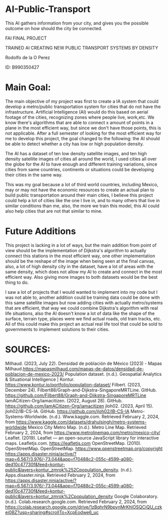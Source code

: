 # AI-Public-Transport
This AI gathers information from your city, and gives you the possible outcome on how should the city be connected.

 FAI FINAL PROJECT

TRAINED AI CREATING NEW PUBLIC TRANSPORT SYSTEMS BY DENSITY  

Rodolfo de la O Perez

ID: B990350427


# Main Goal: 

The main objective of my project was first to create a IA system that could develop a metro/public transportation system for cities that do not have the infrastructure. Artificial Intelligence (AI) would do this based on aerial footage of the cities, recognizing zones where people live, work,etc. We know there's algorithms that are able to connect x amount of points in a plane in the most efficient way, but since we don't have those points, this is not applicable. After a full semester of looking for the most efficient way for me to develop this project, the goal changed to the following: the AI should be able to detect whether a city has low or high population density. 


The AI has a dataset of ten low density satellite images, and ten high density satellite images of cities all around the world, I used cities all over the globe for the AI to have enough and different training variations, since cities from same countries, continents or situations could be developing their cities in the same way.

This was my goal because a lot of third world countries, including Mexico, may or may not have the economic resources to create an actual plan to build public transportation around their main cities, I believe this project could help a lot of cities like the one I live in, and to many others that live in similar conditions than me, also, the more we train this model, this AI could also help cities that are not that similar to mine.

# Future Additions

This project is lacking in a lot of ways, but the main addition from point of view should be the implementation of Dijkstra's algorithm to actually connect this stations in the most efficient way, one other implementation should be the reshape of the image when being seen at the final canvas, also, a lot of high density city in the dataset, have a lot of areas with the same density, which does not allow my AI to create and connect in the most efficient way. Also giving more images to both datasets would be the best thing to do.

I saw a lot of projects that I would wanted to implement into my code but I was not able to, another addition could be training data could be done with this same satellite images but now adding cities with actually metro/systems that are efficient, that way we could combine Dijkstra's algorithm with real life situations, also the AI doesn't know a lot of data like the shape of the surface, terrain type, places were we find actual roads, old train tracks, etc. All of this could make this project an actual real life tool that could be sold to governments to implement solutions to their cities.




# SOURCES:

Milhaud. (2023, July 22). Densidad de población de México (2023) - Mapas Milhaud.https://mapasmilhaud.com/mapas-de-datos/densidad-de-poblacion-de-mexico-2023/
Population dataset. (n.d.). Geospatial Analytics & Situational Intelligence | Kontur. https://www.kontur.io/portfolio/population-dataset/
Filbert. (2023, December 24). Filbert88/Graph-and-Dijkstra-SingaporeMRTLine. GitHub. https://github.com/Filbert88/Graph-and-Dijkstra-SingaporeMRTLine
IamACitizen-Org/iamacitizen. (2022, August 28). GitHub. https://github.com/IamACitizen-Org/iamacitizen
jloh02. (2023, April 15). jloh02/IB-CS-IA. GitHub. https://github.com/jloh02/IB-CS-IA
Metro-Systems-Worldwide. (n.d.). Www.kaggle.com. Retrieved February 2, 2024, from https://www.kaggle.com/datasets/drahulsingh/metro-systems-worldwide
Mexico City Metro Map. (n.d.). Metro Line Map. Retrieved February 2, 2024, from https://www.metrolinemap.com/metro/mexico-city/
Leaflet. (2019). Leaflet — an open-source JavaScript library for interactive maps. Leafletjs.com. https://leafletjs.com
OpenStreetMap. (2010). OpenStreetMap. OpenStreetMap. https://www.openstreetmap.org/copyright
https://apps.disaster.ninja/active/?map=6.567/3.976/-73.044&app=f70488c2-055c-4599-a080-ded10c47730f&feed=kontur-public&layers=kontur_zmrok%252Cpopulation_density. (n.d.). Apps.disaster.ninja. Retrieved February 2, 2024, from https://apps.disaster.ninja/active/?map=6.567/3.976/-73.044&app=f70488c2-055c-4599-a080-ded10c47730f&feed=kontur-public&layers=kontur_zmrok%2Cpopulation_density
Google Colaboratory. (n.d.). Colab.research.google.com. Retrieved February 2, 2024, from https://colab.research.google.com/drive/1zBqhrN9bpynMrKhlOSQCiQU_czkei0BZ?usp=sharing#scrollTo=XcpEodwe6_uc
